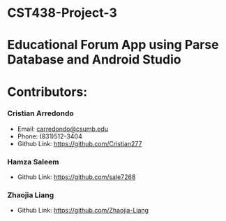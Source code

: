 # CST438-Project-3

# Educational Forum App using Parse Database and Android Studio

# Contributors:

### Cristian Arredondo
- Email: carredondo@csumb.edu
- Phone: (831)512-3404
- Github Link: https://github.com/Cristian277

### Hamza Saleem
- Github Link: https://github.com/sale7268

### Zhaojia Liang
- Github Link: https://github.com/Zhaojia-Liang


